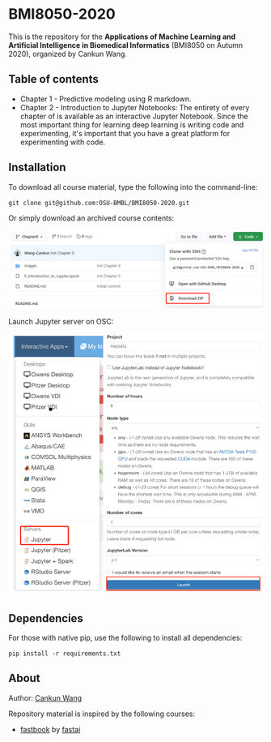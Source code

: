 # BMI8050-2020

This is the repository for the **Applications of Machine Learning and Artificial Intelligence in Biomedical Informatics** (BMI8050 on Autumn 2020), organized by Cankun Wang.

## Table of contents

- Chapter 1 - Predictive modeling using R markdown.
- Chapter 2 - Introduction to Jupyter Notebooks: The entirety of every chapter of is available as an interactive Jupyter Notebook. Since the most important thing for learning deep learning is writing code and experimenting, it's important that you have a great platform for experimenting with code.

## Installation

To download all course material, type the following into the command-line:

```
git clone git@github.com:OSU-BMBL/BMI8050-2020.git
```

Or simply download an archived course contents:

![](./images/readme_download_repo_zip.png)

Launch Jupyter server on OSC:

![](./images/readme_launch_osc.png)
## Dependencies

For those with native pip, use the following to install all dependencies:

```
pip install -r requirements.txt
```

## About

Author: [Cankun Wang](https://github.com/Wang-Cankun)

Repository material is inspired by the following courses:

- [fastbook](https://github.com/fastai/fastbook) by [fastai](https://docs.fast.ai/)